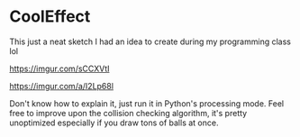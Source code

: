 # CoolEffect
This just a neat sketch I had an idea to create during my programming class lol

https://imgur.com/sCCXVtI

https://imgur.com/a/I2Lp68l

Don't know how to explain it, just run it in Python's processing mode. Feel free to improve upon the collision checking algorithm, it's pretty unoptimized especially if you draw tons of balls at once. 
